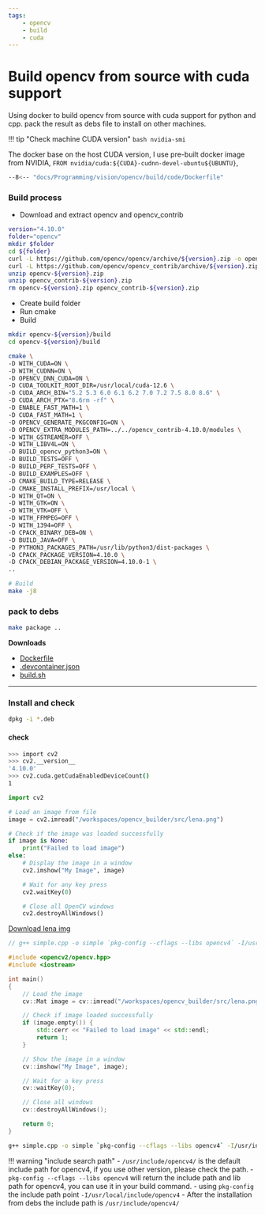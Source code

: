 ```yaml
---
tags:
    - opencv
    - build
    - cuda
---
```


# Build opencv from source with cuda support

Using docker to build opencv from source with cuda support for python and cpp. pack the result as debs file to install on other machines.

!!! tip "Check machine CUDA version"
    ```bash
    nvidia-smi
    ```

The docker base on the host CUDA version, 
I use pre-built docker image from NVIDIA, `FROM nvidia/cuda:${CUDA}-cudnn-devel-ubuntu${UBUNTU}`,

```bash
--8<-- "docs/Programming/vision/opencv/build/code/Dockerfile"
```

### Build process

- Download and extract opencv and opencv_contrib

```bash
version="4.10.0"
folder="opencv"
mkdir $folder
cd ${folder}
curl -L https://github.com/opencv/opencv/archive/${version}.zip -o opencv-${version}.zip
curl -L https://github.com/opencv/opencv_contrib/archive/${version}.zip -o opencv_contrib-${version}.zip
unzip opencv-${version}.zip
unzip opencv_contrib-${version}.zip
rm opencv-${version}.zip opencv_contrib-${version}.zip
```

- Create build folder
- Run cmake
- Build

```bash
mkdir opencv-${version}/build
cd opencv-${version}/build

cmake \
-D WITH_CUDA=ON \
-D WITH_CUDNN=ON \
-D OPENCV_DNN_CUDA=ON \
-D CUDA_TOOLKIT_ROOT_DIR=/usr/local/cuda-12.6 \
-D CUDA_ARCH_BIN="5.2 5.3 6.0 6.1 6.2 7.0 7.2 7.5 8.0 8.6" \
-D CUDA_ARCH_PTX="8.6rm -rf" \
-D ENABLE_FAST_MATH=1 \
-D CUDA_FAST_MATH=1 \
-D OPENCV_GENERATE_PKGCONFIG=ON \
-D OPENCV_EXTRA_MODULES_PATH=../../opencv_contrib-4.10.0/modules \
-D WITH_GSTREAMER=OFF \
-D WITH_LIBV4L=ON \
-D BUILD_opencv_python3=ON \
-D BUILD_TESTS=OFF \
-D BUILD_PERF_TESTS=OFF \
-D BUILD_EXAMPLES=OFF \
-D CMAKE_BUILD_TYPE=RELEASE \
-D CMAKE_INSTALL_PREFIX=/usr/local \
-D WITH_QT=ON \
-D WITH_GTK=ON \
-D WITH_VTK=OFF \
-D WITH_FFMPEG=OFF \
-D WITH_1394=OFF \
-D CPACK_BINARY_DEB=ON \
-D BUILD_JAVA=OFF \
-D PYTHON3_PACKAGES_PATH=/usr/lib/python3/dist-packages \
-D CPACK_PACKAGE_VERSION=4.10.0 \
-D CPACK_DEBIAN_PACKAGE_VERSION=4.10.0-1 \
..

# Build
make -j8
```

### pack to debs

```bash title="pack"
make package ..
```

**Downloads**

  - [Dockerfile](docs/Programming/vision/opencv/build/code/Dockerfile)
  - [.devcontainer.json](docs/Programming/vision/opencv/build/code/devcontainer.json)
  - [build.sh](docs/Programming/vision/opencv/build/code/build.sh)

---

### Install and check

```bash title="install"
dpkg -i *.deb
```

#### check

```bash title="check cuda support"
>>> import cv2
>>> cv2.__version__
'4.10.0'
>>> cv2.cuda.getCudaEnabledDeviceCount()
1
```

```python title="simple.py"
import cv2

# Load an image from file
image = cv2.imread("/workspaces/opencv_builder/src/lena.png")

# Check if the image was loaded successfully
if image is None:
    print("Failed to load image")
else:
    # Display the image in a window
    cv2.imshow("My Image", image)

    # Wait for any key press
    cv2.waitKey(0)

    # Close all OpenCV windows
    cv2.destroyAllWindows()
```

[Download lena img](code/lena.png)


```cpp title="simple.cpp"
// g++ simple.cpp -o simple `pkg-config --cflags --libs opencv4` -I/usr/include/opencv4/

#include <opencv2/opencv.hpp>
#include <iostream>

int main()
{
    // Load the image
    cv::Mat image = cv::imread("/workspaces/opencv_builder/src/lena.png");

    // Check if image loaded successfully
    if (image.empty()) {
        std::cerr << "Failed to load image" << std::endl;
        return 1;
    }

    // Show the image in a window
    cv::imshow("My Image", image);

    // Wait for a key press
    cv::waitKey(0);

    // Close all windows
    cv::destroyAllWindows();

    return 0;
}

```

```bash title="build"
g++ simple.cpp -o simple `pkg-config --cflags --libs opencv4` -I/usr/include/opencv4/
```

!!! warning "include search path"
    - `/usr/include/opencv4/` is the default include path for opencv4, if you use other version, please check the path.
    - `pkg-config --cflags --libs opencv4` will return the include path and lib path for opencv4, you can use it in your build command.
    - using `pkg-config` the include path point `-I/usr/local/include/opencv4`
    - After the installation from debs the include path is `/usr/include/opencv4/`
     